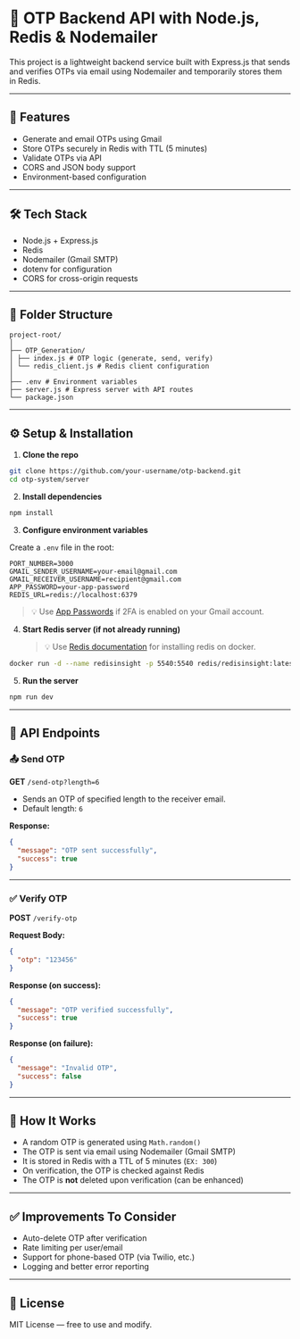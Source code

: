 # 📧 OTP Backend API with Node.js, Redis & Nodemailer

This project is a lightweight backend service built with Express.js that sends and verifies OTPs via email using Nodemailer and temporarily stores them in Redis.

---

## 🚀 Features

- Generate and email OTPs using Gmail
- Store OTPs securely in Redis with TTL (5 minutes)
- Validate OTPs via API
- CORS and JSON body support
- Environment-based configuration

---

## 🛠️ Tech Stack

- Node.js + Express.js
- Redis
- Nodemailer (Gmail SMTP)
- dotenv for configuration
- CORS for cross-origin requests

---

## 📁 Folder Structure

```
project-root/
│
├── OTP_Generation/
│ ├── index.js # OTP logic (generate, send, verify)
│ └── redis_client.js # Redis client configuration
│
├── .env # Environment variables
├── server.js # Express server with API routes
└── package.json
```

---

## ⚙️ Setup & Installation

1. **Clone the repo**

```bash
git clone https://github.com/your-username/otp-backend.git
cd otp-system/server
```

2. **Install dependencies**

```bash
npm install
```

3. **Configure environment variables**

Create a `.env` file in the root:

```
PORT_NUMBER=3000
GMAIL_SENDER_USERNAME=your-email@gmail.com
GMAIL_RECEIVER_USERNAME=recipient@gmail.com
APP_PASSWORD=your-app-password
REDIS_URL=redis://localhost:6379
```

> 💡 Use [App Passwords](https://support.google.com/accounts/answer/185833?hl=en) if 2FA is enabled on your Gmail account.

4. **Start Redis server (if not already running)**
   > 💡 Use [Redis documentation](https://redis.io/docs/latest/operate/redisinsight/install/install-on-docker/) for installing redis on docker.

```bash
docker run -d --name redisinsight -p 5540:5540 redis/redisinsight:latest -v redisinsight:/data
```

5. **Run the server**

```bash
npm run dev
```

---

## 🔌 API Endpoints

### 📤 Send OTP

**GET** `/send-otp?length=6`

- Sends an OTP of specified length to the receiver email.
- Default length: `6`

**Response:**

```json
{
  "message": "OTP sent successfully",
  "success": true
}
```

---

### ✅ Verify OTP

**POST** `/verify-otp`

**Request Body:**

```json
{
  "otp": "123456"
}
```

**Response (on success):**

```json
{
  "message": "OTP verified successfully",
  "success": true
}
```

**Response (on failure):**

```json
{
  "message": "Invalid OTP",
  "success": false
}
```

---

## 🧪 How It Works

- A random OTP is generated using `Math.random()`
- The OTP is sent via email using Nodemailer (Gmail SMTP)
- It is stored in Redis with a TTL of 5 minutes (`EX: 300`)
- On verification, the OTP is checked against Redis
- The OTP is **not** deleted upon verification (can be enhanced)

---

## ✅ Improvements To Consider

- Auto-delete OTP after verification
- Rate limiting per user/email
- Support for phone-based OTP (via Twilio, etc.)
- Logging and better error reporting

---

## 📄 License

MIT License — free to use and modify.
